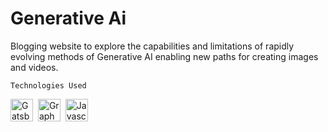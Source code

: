 # Generative Ai

Blogging website to explore the capabilities and limitations of rapidly evolving methods of Generative AI enabling new paths for creating images and videos.


```Technologies Used```


<a href="https://www.gatsbyjs.com/" target="_blank" rel="noreferrer"><img src = "https://github.com/tandpfun/skill-icons/blob/main/icons/Gatsby.svg" width="36" height="36" alt = "Gatsby"/></a>&nbsp;
<a href = "https://graphql.org/" target="_blank" rel="noreferrer"><img src = "https://github.com/tandpfun/skill-icons/blob/main/icons/GraphQL-Dark.svg" width="36" height="36" alt = "GraphQL" /></a>&nbsp;
<a href="https://developer.mozilla.org/en-US/docs/Web/JavaScript" target="_blank" rel="noreferrer"><img src="https://raw.githubusercontent.com/danielcranney/readme-generator/main/public/icons/skills/javascript-colored.svg" width="36" height="36" alt="Javascript" /></a>
